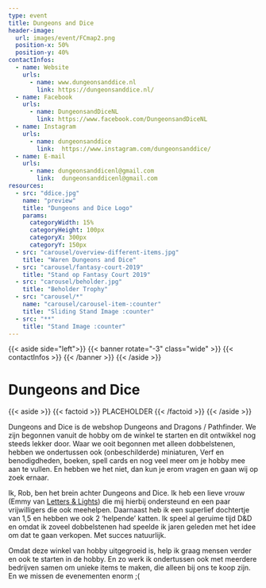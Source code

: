 ```yaml
---
type: event
title: Dungeons and Dice
header-image:
  url: images/event/FCmap2.png
  position-x: 50%
  position-y: 40%
contactInfos:
  - name: Website
    urls:
      - name: www.dungeonsanddice.nl
        link: https://dungeonsanddice.nl/
  - name: Facebook
    urls:
      - name: DungeonsandDiceNL
        link: https://www.facebook.com/DungeonsandDiceNL
  - name: Instagram
    urls:
      - name: dungeonsanddice
        link:  https://www.instagram.com/dungeonsanddice/
  - name: E-mail
    urls:
      - name: dungeonsanddicenl@gmail.com 
        link:  dungeonsanddicenl@gmail.com 
resources:
  - src: "ddice.jpg"
    name: "preview"
    title: "Dungeons and Dice Logo"
    params:
      categoryWidth: 15%
      categoryHeight: 100px
      categoryX: 300px
      categoryY: 150px
  - src: "carousel/overview-different-items.jpg"
    title: "Waren Dungeons and Dice"
  - src: "carousel/fantasy-court-2019"
    title: "Stand op Fantasy Court 2019"
  - src: "carousel/beholder.jpg"
    title: "Beholder Trophy"
  - src: "carousel/*"
    name: "carousel/carousel-item-:counter"
    title: "Sliding Stand Image :counter"
  - src: "**"
    title: "Stand Image :counter"
---
```

{{< aside side="left">}}
  {{< banner rotate="-3" class="wide" >}}
      {{< contactInfos >}}
  {{< /banner >}}
{{< /aside >}}


# Dungeons and Dice
{{< aside >}}
    {{< factoid >}}
        PLACEHOLDER
    {{< /factoid >}}
{{< /aside >}}

Dungeons and Dice is de webshop Dungeons and Dragons / Pathfinder. We zijn begonnen vanuit de hobby om de winkel te starten en dit ontwikkel nog steeds lekker door. Waar we ooit begonnen met alleen dobbelstenen, hebben we ondertussen ook (onbeschilderde) miniaturen, Verf en benodigdheden, boeken, spell cards en nog veel meer om je hobby mee aan te vullen. En hebben we het niet, dan kun je erom vragen en gaan wij op zoek ernaar.

Ik, Rob, ben het brein achter Dungeons and Dice. Ik heb een lieve vrouw (Emmy van [Letters & Lights](/event-2021/accessories/letterslights)) die mij hierbij ondersteund en een paar vrijwilligers die ook meehelpen. Daarnaast heb ik een superlief dochtertje van 1,5 en hebben we ook 2 ‘helpende’ katten. Ik speel al geruime tijd D&D en omdat ik zoveel dobbelstenen had speelde ik jaren geleden met het idee om dat te gaan verkopen. Met succes natuurlijk.

Omdat deze winkel van hobby uitgegroeid is, help ik graag mensen verder en ook te starten in de hobby. En zo werk ik ondertussen ook met meerdere bedrijven samen om unieke items te maken, die alleen bij ons te koop zijn.  En we missen de evenementen enorm ;(